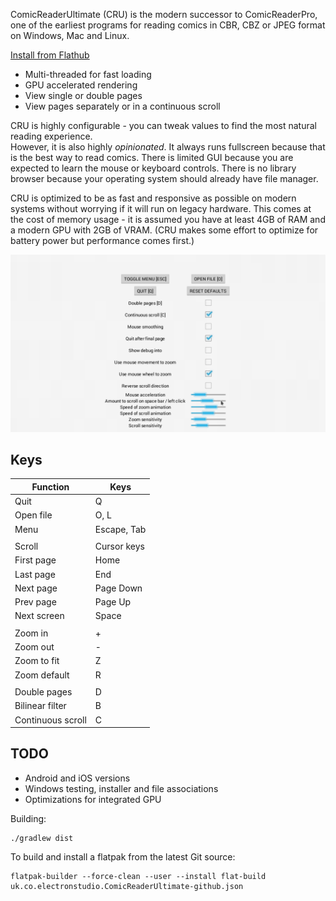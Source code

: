 ComicReaderUltimate (CRU) is the modern successor to ComicReaderPro, one of the earliest programs for reading comics in CBR, CBZ or JPEG format on Windows, Mac and Linux.

[Install from Flathub](https://flathub.org/apps/details/uk.co.electronstudio.ComicReaderUltimate)

* Multi-threaded for fast loading
* GPU accelerated rendering
* View single or double pages
* View pages separately or in a continuous scroll

CRU is highly configurable - you can tweak values to find the most natural reading experience.  
However, it is also highly *opinionated*.  It always runs fullscreen because that is the best 
way to read comics.  There is limited GUI because you are expected to learn the mouse or 
keyboard controls.  There is no library browser because your operating system should already 
have file manager.

CRU is optimized to be as fast and responsive as possible on modern systems without worrying if it will run on legacy hardware.
This comes at the cost of memory usage - it is assumed you have at least 4GB of RAM and a modern GPU with 2GB of VRAM.
(CRU makes some effort to optimize for battery power but performance comes first.)  

![screenshot](screenshot.png)

## Keys

| Function          | Keys        |
| ----------------  | ----        |
| Quit              | Q           |
| Open file         | O, L        |
| Menu              | Escape, Tab |
|                   |             |
| Scroll            | Cursor keys |
| First page        | Home        |
| Last page         | End         |
| Next page         | Page Down   |
| Prev page         | Page Up     |
| Next screen       | Space       |
|                   |             |
| Zoom in           | +           |
| Zoom out          | -           |
| Zoom to fit       | Z           |
| Zoom default      | R           |
|                   |             |
| Double pages      | D           |
| Bilinear filter   | B           |
| Continuous scroll | C           |

     

## TODO
* Android and iOS versions
* Windows testing, installer and file associations
* Optimizations for integrated GPU

Building:

    ./gradlew dist

To build and install a flatpak from the latest Git source:

    flatpak-builder --force-clean --user --install flat-build uk.co.electronstudio.ComicReaderUltimate-github.json